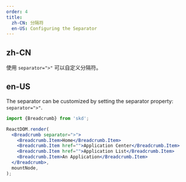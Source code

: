 ```yaml
---
order: 4
title:
  zh-CN: 分隔符
  en-US: Configuring the Separator
---
```


## zh-CN

使用 `separator=">"` 可以自定义分隔符。

## en-US

The separator can be customized by setting the separator property: `separator=">"`.

```jsx
import {Breadcrumb} from 'skd';

ReactDOM.render(
  <Breadcrumb separator=">">
    <Breadcrumb.Item>Home</Breadcrumb.Item>
    <Breadcrumb.Item href="">Application Center</Breadcrumb.Item>
    <Breadcrumb.Item href="">Application List</Breadcrumb.Item>
    <Breadcrumb.Item>An Application</Breadcrumb.Item>
  </Breadcrumb>,
  mountNode,
);
```
